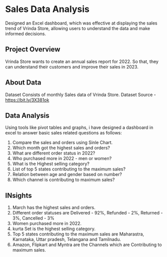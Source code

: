 # Sales Data Analysis
Designed an Excel dashboard, which was effective at displaying the sales trend of Vrinda Store, allowing users to understand the data and make informed decisions. 
## Project Overview
Vrinda Store wants to create an annual sales report for 2022. So that, they can understand their customers and improve their sales in 2023.
## About Data
Dataset Consists of monthly Sales data of Vrinda Store.
Dataset Source - https://bit.ly/3X381ok
## Data Analysis
Using tools like pivot tables and graphs, i have designed a dashboard in excel to answer basic sales related questions as follows:
1. Compare the sales and orders using Sinle Chart.
2. Which month got the highest sales and orders?
3. What are different order status in 2022?
4. Who purchased more in 2022 - men or women?
5. What is the Highest selling category?
6. List of top 5 states contributing to the maximum sales?
7. Relation between age and gender based on number?
8. Which channel is contributing to maximum sales?
## INsights
1. March has the highest sales and orders.
2. Different order statuses are Delivered - 92%, Refunded - 2%, Returned - 3%, Cancelled - 3%
3. Women purchased more in 2022.
4. kurta Set is the highest selling category.
5. Top 5 states contributing to the maximum sales are Maharastra, Karnataka, Uttar pradesh, Telangana and Tamilnadu.
6. Amazon, Flipkart and Myntra are the Channels which are Contributing to maximum sales.
   

